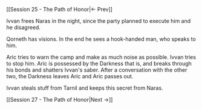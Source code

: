 [[Session 25 - The Path of Honor|<- Prev]]

Ivvan frees Naras in the night, since the party planned to execute him and he disagreed. 

Qorneth has visions. In the end he sees a hook-handed man, who speaks to him. 

Aric tries to warn the camp and make as much noise as possible. Ivvan tries to stop him. Aric is possessed by the Darkness that is, and breaks through his bonds and shatters Ivvan's saber. After a conversation with the other two, the Darkness leaves Aric and Aric passes out.

Ivvan steals stuff from Tarnil and keeps this secret from Naras.

[[Session 27 - The Path of Honor|Next ->]]
